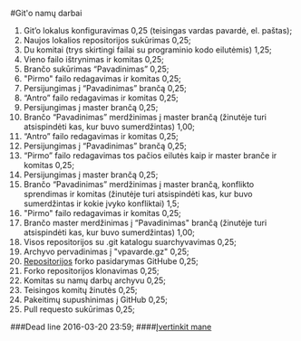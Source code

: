 #Git'o namų darbai
1. Git’o lokalus konfiguravimas 0,25 (teisingas vardas pavardė, el. paštas);
1. Naujos lokalios repositorijos sukūrimas 0,25;
1. Du komitai (trys skirtingi failai su programinio kodo eilutėmis) 1,25;
1. Vieno failo ištrynimas ir komitas 0,25;
1. Brančo sukūrimas “Pavadinimas” 0,25;
1. "Pirmo" failo redagavimas ir komitas 0,25;
1. Persijungimas į “Pavadinimas” brančą 0,25;
1. “Antro” failo redagavimas ir komitas 0,25;
1. Persijungimas į master brančą 0,25;
1. Brančo “Pavadinimas” merdžinimas į master brančą (žinutėje turi atsispindėti kas, kur buvo sumerdžintas) 1,00;
1. “Antro” failo redagavimas ir komitas 0,25;
1. Persijungimas į “Pavadinimas” brančą 0,25;
1. “Pirmo” failo redagavimas tos pačios eilutės kaip ir master branče ir komitas 0,25;
1. Persijungimas į master brančą 0,25;
1. Brančo “Pavadinimas” merdžinimas į master brančą, konflikto sprendimas ir komitas (žinutėje turi atsispindėti kas, kur buvo sumerdžintas ir kokie įvyko konfliktai) 1,5;
1. "Pirmo" failo redagavimas ir komitas 0,25;
1. Brančo master merdžinimas į “Pavadinimas" brančą (žinutėje turi atsispindėti kas, kur buvo sumerdžintas) 1,00;
1. Visos repositorijos su .git katalogu suarchyvavimas 0,25;
1. Archyvo pervadinimas į "vpavarde.gz" 0,25;
1. [Repositorijos](https://github.com/Matrooskin/akademija) forko pasidarymas GitHube 0,25;
1. Forko repositorijos klonavimas 0,25;
1. Komitas su namų darbų archyvu 0,25;
1. Teisingos komitų žinutės 0,25;
1. Pakeitimų supushinimas į GitHub 0,25;
1. Pull requesto sukūrimas 0,25;

###Dead line 2016-03-20 23:59;
####[Įvertinkit mane](https://docs.google.com/forms/d/16Mj6hda8Tl1UI-rl4DAr2WxP-s0vw_l3Pk4_NtELZEs/viewform)
